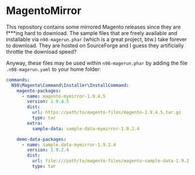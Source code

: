 # MagentoMirror

This repository contains some mirrored Magento releases since they are f***ing hard to download. The sample files that are freely available and installable via `n98-magerun.phar` (which is a great project, btw.) take forever to download. They are hosted on SourceForge and I guess they artificially throttle the download speed?

Anyway, these files may be used within `n98-magerun.phar` by adding the file `.n98-magerun.yaml` to your home folder:

```yaml
commands:
  N98\Magento\Command\Installer\InstallCommand:
    magento-packages:
      - name: magento-mymirror-1.9.4.5
        version: 1.9.4.5
        dist:
          url: https://path/to/magento-files/magento-1.9.4.5.tar.gz
          type: tar
        extra:
          sample-data: sample-data-mymirror-1.9.2.4

    demo-data-packages:
      - name: sample.data-mymirror-1.9.2.4
        version: 1.9.2.4
        dist:
          url: file:///path/to/magento-files/magento-sample-data-1.9.2.4.tar.gz
          type: tar
```
